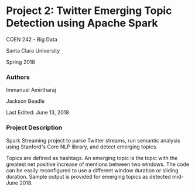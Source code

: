 # Project 2: Twitter Emerging Topic Detection using Apache Spark

COEN 242 - Big Data 

Santa Clara University 

Spring 2018


### Authors 

Immanuel Amirtharaj

Jackson Beadle


Last Edited: June 13, 2018


### Project Description

Spark Streaming project to parse Twitter streams, run semantic analysis using 
Stanford's Core NLP library, and detect emerging topics. 

Topics are defined as hashtags. An emerging topic is the topic with the greatest 
net positive increase of mentions between two windows. The code can be easily 
reconfigured to use a different window duration or sliding duration. Sample output
is provided for emerging topics as detected mid-June 2018. 
